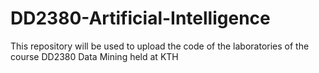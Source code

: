 # DD2380-Artificial-Intelligence
This repository will be used to upload the code of the laboratories of the course DD2380 Data Mining held at KTH
